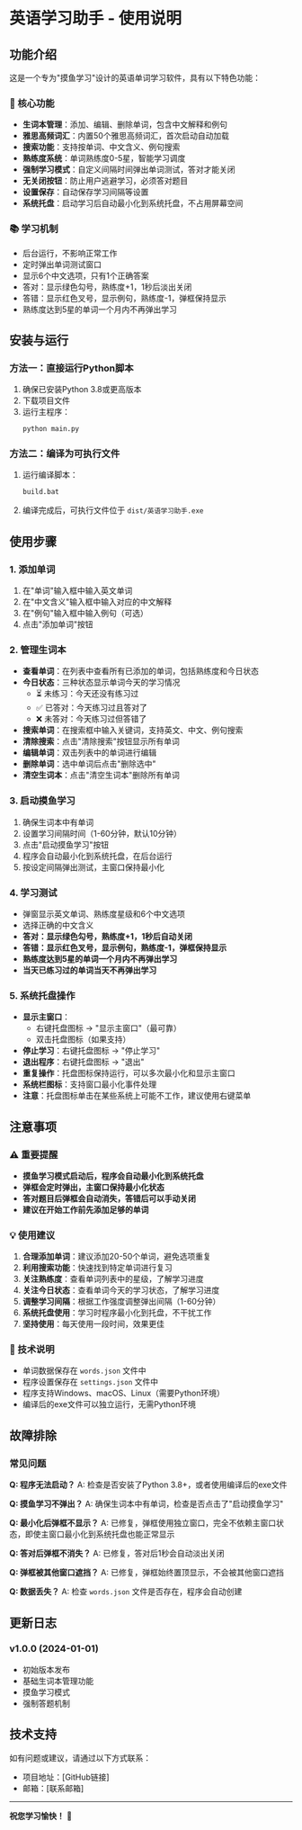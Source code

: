 # 英语学习助手 - 使用说明

## 功能介绍

这是一个专为"摸鱼学习"设计的英语单词学习软件，具有以下特色功能：

### 🎯 核心功能
- **生词本管理**：添加、编辑、删除单词，包含中文解释和例句
- **雅思高频词汇**：内置50个雅思高频词汇，首次启动自动加载
- **搜索功能**：支持按单词、中文含义、例句搜索
- **熟练度系统**：单词熟练度0-5星，智能学习调度
- **强制学习模式**：自定义间隔时间弹出单词测试，答对才能关闭
- **无关闭按钮**：防止用户逃避学习，必须答对题目
- **设置保存**：自动保存学习间隔等设置
- **系统托盘**：启动学习后自动最小化到系统托盘，不占用屏幕空间

### 📚 学习机制
- 后台运行，不影响正常工作
- 定时弹出单词测试窗口
- 显示6个中文选项，只有1个正确答案
- 答对：显示绿色勾号，熟练度+1，1秒后淡出关闭
- 答错：显示红色叉号，显示例句，熟练度-1，弹框保持显示
- 熟练度达到5星的单词一个月内不再弹出学习

## 安装与运行

### 方法一：直接运行Python脚本
1. 确保已安装Python 3.8或更高版本
2. 下载项目文件
3. 运行主程序：
   ```bash
   python main.py
   ```

### 方法二：编译为可执行文件
1. 运行编译脚本：
   ```bash
   build.bat
   ```
2. 编译完成后，可执行文件位于 `dist/英语学习助手.exe`

## 使用步骤

### 1. 添加单词
1. 在"单词"输入框中输入英文单词
2. 在"中文含义"输入框中输入对应的中文解释
3. 在"例句"输入框中输入例句（可选）
4. 点击"添加单词"按钮

### 2. 管理生词本
- **查看单词**：在列表中查看所有已添加的单词，包括熟练度和今日状态
- **今日状态**：三种状态显示单词今天的学习情况
  - ⏳ 未练习：今天还没有练习过
  - ✅ 已答对：今天练习过且答对了
  - ❌ 未答对：今天练习过但答错了
- **搜索单词**：在搜索框中输入关键词，支持英文、中文、例句搜索
- **清除搜索**：点击"清除搜索"按钮显示所有单词
- **编辑单词**：双击列表中的单词进行编辑
- **删除单词**：选中单词后点击"删除选中"
- **清空生词本**：点击"清空生词本"删除所有单词

### 3. 启动摸鱼学习
1. 确保生词本中有单词
2. 设置学习间隔时间（1-60分钟，默认10分钟）
3. 点击"启动摸鱼学习"按钮
4. 程序会自动最小化到系统托盘，在后台运行
5. 按设定间隔弹出测试，主窗口保持最小化

### 4. 学习测试
- 弹窗显示英文单词、熟练度星级和6个中文选项
- 选择正确的中文含义
- **答对：显示绿色勾号，熟练度+1，1秒后自动关闭**
- **答错：显示红色叉号，显示例句，熟练度-1，弹框保持显示**
- **熟练度达到5星的单词一个月内不再弹出学习**
- **当天已练习过的单词当天不再弹出学习**

### 5. 系统托盘操作
- **显示主窗口**：
  - 右键托盘图标 → "显示主窗口"（最可靠）
  - 双击托盘图标（如果支持）
- **停止学习**：右键托盘图标 → "停止学习"
- **退出程序**：右键托盘图标 → "退出"
- **重复操作**：托盘图标保持运行，可以多次最小化和显示主窗口
- **系统栏图标**：支持窗口最小化事件处理
- **注意**：托盘图标单击在某些系统上可能不工作，建议使用右键菜单

## 注意事项

### ⚠️ 重要提醒
- **摸鱼学习模式启动后，程序会自动最小化到系统托盘**
- **弹框会定时弹出，主窗口保持最小化状态**
- **答对题目后弹框会自动消失，答错后可以手动关闭**
- **建议在开始工作前先添加足够的单词**

### 💡 使用建议
1. **合理添加单词**：建议添加20-50个单词，避免选项重复
2. **利用搜索功能**：快速找到特定单词进行复习
3. **关注熟练度**：查看单词列表中的星级，了解学习进度
4. **关注今日状态**：查看单词今天的学习状态，了解学习进度
5. **调整学习间隔**：根据工作强度调整弹出间隔（1-60分钟）
6. **系统托盘使用**：学习时程序最小化到托盘，不干扰工作
7. **坚持使用**：每天使用一段时间，效果更佳

### 🔧 技术说明
- 单词数据保存在 `words.json` 文件中
- 程序设置保存在 `settings.json` 文件中
- 程序支持Windows、macOS、Linux（需要Python环境）
- 编译后的exe文件可以独立运行，无需Python环境

## 故障排除

### 常见问题

**Q: 程序无法启动？**
A: 检查是否安装了Python 3.8+，或者使用编译后的exe文件

**Q: 摸鱼学习不弹出？**
A: 确保生词本中有单词，检查是否点击了"启动摸鱼学习"

**Q: 最小化后弹框不显示？**
A: 已修复，弹框使用独立窗口，完全不依赖主窗口状态，即使主窗口最小化到系统托盘也能正常显示

**Q: 答对后弹框不消失？**
A: 已修复，答对后1秒会自动淡出关闭

**Q: 弹框被其他窗口遮挡？**
A: 已修复，弹框始终置顶显示，不会被其他窗口遮挡

**Q: 数据丢失？**
A: 检查 `words.json` 文件是否存在，程序会自动创建

## 更新日志

### v1.0.0 (2024-01-01)
- 初始版本发布
- 基础生词本管理功能
- 摸鱼学习模式
- 强制答题机制

## 技术支持

如有问题或建议，请通过以下方式联系：
- 项目地址：[GitHub链接]
- 邮箱：[联系邮箱]

---

**祝您学习愉快！** 🎉 